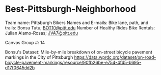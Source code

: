 # Best-Pittsburgh-Neighborhood

Team name: Pittsburgh Bikers
Names and E-mails:
      Bike lane, path, and trails: Bonsu Tutu; BOT10@pitt.edu
      Number of Healthy Rides Bike Rentals: Julian Alamo-Rosas; JVA7@pitt.edu
      
Canvas Group #: 14

Bonsu's Dataset: 
Mile-by-mile breakdown of on-street bicycle pavement markings in the City of Pittsburgh
https://data.wprdc.org/dataset/on-road-bicycle-pavement-markings/resource/90fb26be-e754-4f45-b695-d17f0645dd2b

